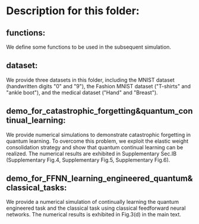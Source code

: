 # Description for this folder:


## functions:
We define some functions to be used in the subsequent simulation.

## dataset: 
We provide three datasets in this folder, including the MNIST dataset (handwritten digits "0" and "9"), the Fashion MNIST dataset ("T-shirts" and "ankle boot"), and the medical dataset ("Hand" and "Breast").

## demo_for_catastrophic_forgetting&quantum_continual_learning:
We provide numerical simulations to demonstrate catastrophic forgetting in quantum learning. To overcome this problem, we exploit the elastic weight consolidation strategy and show that quantum continual learning can be realized. The numerical results are exhibited in Supplementary Sec.IB (Supplementary Fig.4, Supplementary Fig.5, Supplementary Fig.6).


## demo_for_FFNN_learning_engineered_quantum&classical_tasks:

We provide a numerical simulation of continually learning the quantum engineered task and the classical task using classical feedforward neural networks.
The numerical results is exhibited in Fig.3(d) in the main text.